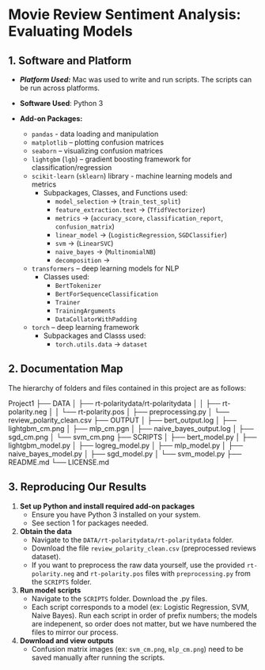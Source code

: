 # Movie Review Sentiment Analysis: Evaluating Models


## 1. Software and Platform
- ***Platform Used:*** Mac was used to write and run scripts. The scripts can be run across platforms.
- **Software Used**: Python 3
 
- **Add-on Packages:**  
  - `pandas` - data loading and manipulation
  - `matplotlib` – plotting confusion matrices  
  - `seaborn` – visualizing confusion matrices
  - `lightgbm` (`lgb`) – gradient boosting framework for classification/regression  
  - `scikit-learn` (`sklearn`) library - machine learning models and metrics  
    - Subpackages, Classes, and Functions used:
        - `model_selection` → (`train_test_split`)
        - `feature_extraction.text` → (`TfidfVectorizer`)
        - `metrics` → (`accuracy_score`, `classification_report`, `confusion_matrix`)
        - `linear_model` → (`LogisticRegression`, `SGDClassifier`)
        - `svm` → (`LinearSVC`)
        - `naive_bayes` → (`MultinomialNB`)
        - `decomposition` → 
  - `transformers` – deep learning models for NLP  
    - Classes used:
        - `BertTokenizer`
        - `BertForSequenceClassification`
        - `Trainer`
        - `TrainingArguments`
        - `DataCollatorWithPadding`  
  - `torch` – deep learning framework  
    - Subpackages and Classs used:
        - `torch.utils.data` → `dataset`


## 2. Documentation Map
The hierarchy of folders and files contained in this project are as follows:

Project1
├── DATA
│   ├── rt-polaritydata/rt-polaritydata
│   │   ├── rt-polarity.neg
│   │   └── rt-polarity.pos
│   ├── preprocessing.py
│   └── review_polarity_clean.csv
├── OUTPUT
│   ├── bert_output.log
│   ├── lightgbm_cm.png
│   ├── mlp_cm.pgn
│   ├── naive_bayes_output.log
│   ├── sgd_cm.png
│   └── svm_cm.png
├── SCRIPTS
│   ├── bert_model.py
│   ├── lightgbm_model.py
│   ├── logreg_model.py
│   ├── mlp_model.py
│   ├── naive_bayes_model.py
│   ├── sgd_model.py
│   └── svm_model.py
├── README.md
└── LICENSE.md


## 3. Reproducing Our Results
  1. **Set up Python and install required add-on packages**
     - Ensure you have Python 3 installed on your system.
     - See section 1 for packages needed.
  2. **Obtain the data**
     - Navigate to the `DATA/rt-polaritydata/rt-polaritydata` folder.
     - Download the file `review_polarity_clean.csv` (preprocessed reviews dataset).  
     - If you want to preprocess the raw data yourself, use the provided `rt-polarity.neg` and `rt-polarity.pos` files with `preprocessing.py` from the `SCRIPTS` folder.
  3. **Run model scripts**
     - Navigate to the `SCRIPTS` folder. Download the .py files.
     - Each script corresponds to a model (ex: Logistic Regression, SVM, Naive Bayes). Run each script in order of prefix numbers; the models are indepenent, so order does not matter, but we have numbered the files to mirror our process. 
  4. **Download and view outputs** 
     - Confusion matrix images (ex: `svm_cm.png`, `mlp_cm.png`) need to be saved manually after running the scripts.
